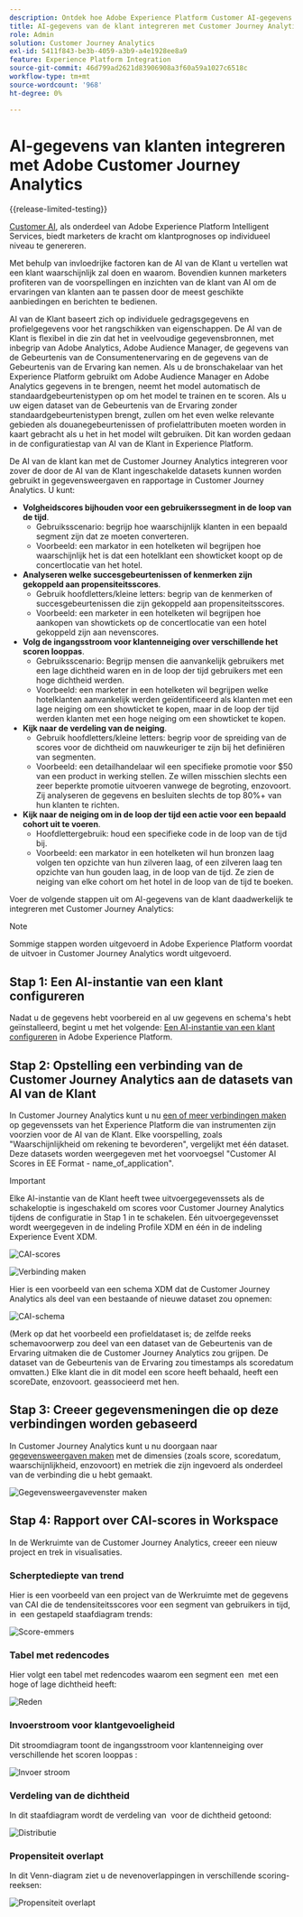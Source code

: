 ```yaml
---
description: Ontdek hoe Adobe Experience Platform Customer AI-gegevens integreren met Workspace in Customer Journey Analytics.
title: AI-gegevens van de klant integreren met Customer Journey Analytics
role: Admin
solution: Customer Journey Analytics
exl-id: 5411f843-be3b-4059-a3b9-a4e1928ee8a9
feature: Experience Platform Integration
source-git-commit: 46d799ad2621d83906908a3f60a59a1027c6518c
workflow-type: tm+mt
source-wordcount: '968'
ht-degree: 0%

---
```


# AI-gegevens van klanten integreren met Adobe Customer Journey Analytics

{{release-limited-testing}}

[Customer AI](https://experienceleague.adobe.com/docs/experience-platform/intelligent-services/customer-ai/overview.html), als onderdeel van Adobe Experience Platform Intelligent Services, biedt marketers de kracht om klantprognoses op individueel niveau te genereren.

Met behulp van invloedrijke factoren kan de AI van de Klant u vertellen wat een klant waarschijnlijk zal doen en waarom. Bovendien kunnen marketers profiteren van de voorspellingen en inzichten van de klant van AI om de ervaringen van klanten aan te passen door de meest geschikte aanbiedingen en berichten te bedienen.

AI van de Klant baseert zich op individuele gedragsgegevens en profielgegevens voor het rangschikken van eigenschappen. De AI van de Klant is flexibel in die zin dat het in veelvoudige gegevensbronnen, met inbegrip van Adobe Analytics, Adobe Audience Manager, de gegevens van de Gebeurtenis van de Consumentenervaring en de gegevens van de Gebeurtenis van de Ervaring kan nemen. Als u de bronschakelaar van het Experience Platform gebruikt om Adobe Audience Manager en Adobe Analytics gegevens in te brengen, neemt het model automatisch de standaardgebeurtenistypen op om het model te trainen en te scoren. Als u uw eigen dataset van de Gebeurtenis van de Ervaring zonder standaardgebeurtenistypen brengt, zullen om het even welke relevante gebieden als douanegebeurtenissen of profielattributen moeten worden in kaart gebracht als u het in het model wilt gebruiken. Dit kan worden gedaan in de configuratiestap van AI van de Klant in Experience Platform.

De AI van de klant kan met de Customer Journey Analytics integreren voor zover de door de AI van de Klant ingeschakelde datasets kunnen worden gebruikt in gegevensweergaven en rapportage in Customer Journey Analytics. U kunt:

* **Volgheidscores bijhouden voor een gebruikerssegment in de loop van de tijd**.
   * Gebruiksscenario: begrijp hoe waarschijnlijk klanten in een bepaald segment zijn dat ze moeten converteren.
   * Voorbeeld: een markator in een hotelketen wil begrijpen hoe waarschijnlijk het is dat een hotelklant een showticket koopt op de concertlocatie van het hotel.
* **Analyseren welke succesgebeurtenissen of kenmerken zijn gekoppeld aan propensiteitsscores**.
   * Gebruik hoofdletters/kleine letters: begrip van de kenmerken of succesgebeurtenissen die zijn gekoppeld aan propensiteitsscores.
   * Voorbeeld: een marketer in een hotelketen wil begrijpen hoe aankopen van showtickets op de concertlocatie van een hotel gekoppeld zijn aan nevenscores.
* **Volg de ingangsstroom voor klantenneiging over verschillende het scoren looppas**.
   * Gebruiksscenario: Begrijp mensen die aanvankelijk gebruikers met een lage dichtheid waren en in de loop der tijd gebruikers met een hoge dichtheid werden.
   * Voorbeeld: een marketer in een hotelketen wil begrijpen welke hotelklanten aanvankelijk werden geïdentificeerd als klanten met een lage neiging om een showticket te kopen, maar in de loop der tijd werden klanten met een hoge neiging om een showticket te kopen.
* **Kijk naar de verdeling van de neiging**.
   * Gebruik hoofdletters/kleine letters: begrip voor de spreiding van de scores voor de dichtheid om nauwkeuriger te zijn bij het definiëren van segmenten.
   * Voorbeeld: een detailhandelaar wil een specifieke promotie voor $50 van een product in werking stellen. Ze willen misschien slechts een zeer beperkte promotie uitvoeren vanwege de begroting, enzovoort. Zij analyseren de gegevens en besluiten slechts de top 80%+ van hun klanten te richten.
* **Kijk naar de neiging om in de loop der tijd een actie voor een bepaald cohort uit te voeren**.
   * Hoofdlettergebruik: houd een specifieke code in de loop van de tijd bij.
   * Voorbeeld: een markator in een hotelketen wil hun bronzen laag volgen ten opzichte van hun zilveren laag, of een zilveren laag ten opzichte van hun gouden laag, in de loop van de tijd. Ze zien de neiging van elke cohort om het hotel in de loop van de tijd te boeken.

Voer de volgende stappen uit om AI-gegevens van de klant daadwerkelijk te integreren met Customer Journey Analytics:

>[!NOTE]
>
>Sommige stappen worden uitgevoerd in Adobe Experience Platform voordat de uitvoer in Customer Journey Analytics wordt uitgevoerd.


## Stap 1: Een AI-instantie van een klant configureren

Nadat u de gegevens hebt voorbereid en al uw gegevens en schema&#39;s hebt geïnstalleerd, begint u met het volgende: [Een AI-instantie van een klant configureren](https://experienceleague.adobe.com/docs/experience-platform/intelligent-services/customer-ai/user-guide/configure.html) in Adobe Experience Platform.

## Stap 2: Opstelling een verbinding van de Customer Journey Analytics aan de datasets van AI van de Klant

In Customer Journey Analytics kunt u nu [een of meer verbindingen maken](/help/connections/create-connection.md) op gegevenssets van het Experience Platform die van instrumenten zijn voorzien voor de AI van de Klant. Elke voorspelling, zoals &quot;Waarschijnlijkheid om rekening te bevorderen&quot;, vergelijkt met één dataset. Deze datasets worden weergegeven met het voorvoegsel &quot;Customer AI Scores in EE Format - name_of_application&quot;.

>[!IMPORTANT]
>
>Elke AI-instantie van de Klant heeft twee uitvoergegevenssets als de schakeloptie is ingeschakeld om scores voor Customer Journey Analytics tijdens de configuratie in Stap 1 in te schakelen. Eén uitvoergegevensset wordt weergegeven in de indeling Profile XDM en één in de indeling Experience Event XDM.

![CAI-scores](assets/cai-scores.png)

![Verbinding maken](assets/create-conn.png)

Hier is een voorbeeld van een schema XDM dat de Customer Journey Analytics als deel van een bestaande of nieuwe dataset zou opnemen:

![CAI-schema](assets/cai-schema.png)

(Merk op dat het voorbeeld een profieldataset is; de zelfde reeks schemavoorwerp zou deel van een dataset van de Gebeurtenis van de Ervaring uitmaken die de Customer Journey Analytics zou grijpen. De dataset van de Gebeurtenis van de Ervaring zou timestamps als scoredatum omvatten.) Elke klant die in dit model een score heeft behaald, heeft een scoreDate, enzovoort. geassocieerd met hen.

## Stap 3: Creeer gegevensmeningen die op deze verbindingen worden gebaseerd

In Customer Journey Analytics kunt u nu doorgaan naar [gegevensweergaven maken](/help/data-views/create-dataview.md) met de dimensies (zoals score, scoredatum, waarschijnlijkheid, enzovoort) en metriek die zijn ingevoerd als onderdeel van de verbinding die u hebt gemaakt.

![Gegevensweergavevenster maken](assets/create-dataview.png)

## Stap 4: Rapport over CAI-scores in Workspace

In de Werkruimte van de Customer Journey Analytics, creeer een nieuw project en trek in visualisaties.

### Scherptediepte van trend

Hier is een voorbeeld van een project van de Werkruimte met de gegevens van CAI die de tendensiteitsscores voor een segment van gebruikers in tijd, in &#x200B; een gestapeld staafdiagram trends:

![Score-emmers](assets/workspace-scores.png)

### Tabel met redencodes

Hier volgt een tabel met redencodes waarom een segment een &#x200B; met een hoge of lage dichtheid heeft:

![Reden](assets/reason-codes.png)

### Invoerstroom voor klantgevoeligheid

Dit stroomdiagram toont de ingangsstroom voor klantenneiging over verschillende het scoren looppas &#x200B;:

![Invoer stroom](assets/flow.png)

### Verdeling van de dichtheid

In dit staafdiagram wordt de verdeling van &#x200B; voor de dichtheid getoond:

![Distributie](assets/distribution.png)

### Propensiteit overlapt

In dit Venn-diagram ziet u de nevenoverlappingen in verschillende scoring-reeksen:

![Propensiteit overlapt](assets/venn.png)
